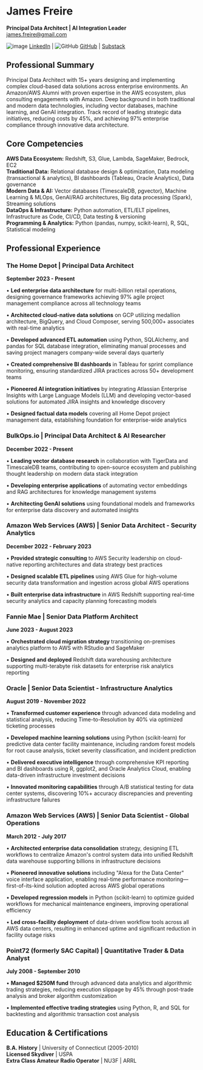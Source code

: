 # James Freire
**Principal Data Architect | AI Integration Leader**  
james.freire@gmail.com 

![image](https://i.sstatic.net/gVE0j.png) [LinkedIn](https://www.linkedin.com/in/jamesfreire) |
![GitHub](https://i.sstatic.net/tskMh.png) [GitHub](https://github.com/jamesfreire) |
[Substack](https://jamesfreire.substack.com)

## Professional Summary

Principal Data Architect with 15+ years designing and implementing complex cloud-based data solutions across enterprise environments. An Amazon/AWS Alumni with proven expertise in the AWS ecosystem, plus consulting engagements with Amazon. Deep background in both traditional and modern data technologies, including vector databases, machine learning, and GenAI integration. Track record of leading strategic data initiatives, reducing costs by 45%, and achieving 97% enterprise compliance through innovative data architecture.

## Core Competencies

**AWS Data Ecosystem:** Redshift, S3, Glue, Lambda, SageMaker, Bedrock, EC2  
**Traditional Data:** Relational database design & optimization, Data modeling (transactional & analytics), BI dashboards (Tableau, Oracle Analytics), Data governance  
**Modern Data & AI:** Vector databases (TimescaleDB, pgvector), Machine Learning & MLOps, GenAI/RAG architectures, Big data processing (Spark), Streaming solutions  
**DataOps & Infrastructure:** Python automation, ETL/ELT pipelines, Infrastructure as Code, CI/CD, Data testing & versioning  
**Programming & Analytics:** Python (pandas, numpy, scikit-learn), R, SQL, Statistical modeling 

## Professional Experience

### **The Home Depot** | **Principal Data Architect**
**September 2023 - Present**

• **Led enterprise data architecture** for multi-billion retail operations, designing governance frameworks achieving 97% agile project management compliance across all technology teams

• **Architected cloud-native data solutions** on GCP utilizing medallion architecture, BigQuery, and Cloud Composer, serving 500,000+ associates with real-time analytics

• **Developed advanced ETL automation** using Python, SQLAlchemy, and pandas for SQL database integration, eliminating manual processes and saving project managers company-wide several days quarterly

• **Created comprehensive BI dashboards** in Tableau for sprint compliance monitoring, ensuring standardized JIRA practices across 50+ development teams

• **Pioneered AI integration initiatives** by integrating Atlassian Enterprise Insights with Large Language Models (LLM) and developing vector-based solutions for automated JIRA insights and knowledge discovery

• **Designed factual data models** covering all Home Depot project management data, establishing foundation for enterprise-wide analytics

### **BulkOps.io** | **Principal Data Architect & AI Researcher**
**December 2022 - Present**

• **Leading vector database research** in collaboration with TigerData and TimescaleDB teams, contributing to open-source ecosystem and publishing thought leadership on modern data stack integration

• **Developing enterprise applications** of automating vector embeddings and RAG architectures for knowledge management systems

• **Architecting GenAI solutions** using foundational models and frameworks for enterprise data discovery and automated insights

### **Amazon Web Services (AWS)** | **Senior Data Architect - Security Analytics**
**December 2022 - February 2023**


• **Provided strategic consulting** to AWS Security leadership on cloud-native reporting architectures and data strategy best practices

• **Designed scalable ETL pipelines** using AWS Glue for high-volume security data transformation and ingestion across global AWS operations

• **Built enterprise data infrastructure** in AWS Redshift supporting real-time security analytics and capacity planning forecasting models
### **Fannie Mae** | **Senior Data Platform Architect**
**June 2023 - August 2023**

• **Orchestrated cloud migration strategy** transitioning on-premises analytics platform to AWS with RStudio and SageMaker

• **Designed and deployed** Redshift data warehousing architecture supporting multi-terabyte risk datasets for enterprise risk analytics reporting

### **Oracle** | **Senior Data Scientist - Infrastructure Analytics**
**August 2019 - November 2022**

• **Transformed customer experience** through advanced data modeling and statistical analysis, reducing Time-to-Resolution by 40% via optimized ticketing processes

• **Developed machine learning solutions** using Python (scikit-learn) for predictive data center facility maintenance, including random forest models for root cause analysis, ticket severity classification, and incident prediction

• **Delivered executive intelligence** through comprehensive KPI reporting and BI dashboards using R, ggplot2, and Oracle Analytics Cloud, enabling data-driven infrastructure investment decisions

• **Innovated monitoring capabilities** through A/B statistical testing for data center systems, discovering 10%+ accuracy discrepancies and preventing infrastructure failures

### **Amazon Web Services (AWS)** | **Senior Data Scientist - Global Operations**
**March 2012 - July 2017**

• **Architected enterprise data consolidation** strategy, designing ETL workflows to centralize Amazon's control system data into unified Redshift data warehouse supporting billions in infrastructure decisions

• **Pioneered innovative solutions** including "Alexa for the Data Center" voice interface application, enabling real-time performance monitoring—first-of-its-kind solution adopted across AWS global operations

• **Developed regression models** in Python (scikit-learn) to optimize guided workflows for mechanical maintenance engineers, improving operational efficiency

• **Led cross-facility deployment** of data-driven workflow tools across all AWS data centers, resulting in enhanced uptime and significant reduction in facility outage risks

### **Point72 (formerly SAC Capital)** | **Quantitative Trader & Data Analyst**
**July 2008 - September 2010**

• **Managed $250M fund** through advanced data analytics and algorithmic trading strategies, reducing execution slippage by 45% through post-trade analysis and broker algorithm customization

• **Implemented effective trading strategies** using Python, R, and SQL for backtesting and algorithmic transaction cost analysis

## Education & Certifications

**B.A. History** | University of Connecticut (2005-2010)  
**Licensed Skydiver** | USPA  
**Extra Class Amateur Radio Operator** | NU3F | ARRL
